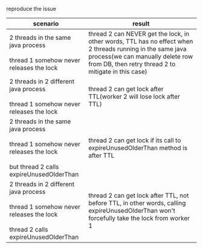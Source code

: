 reproduce the issue

| scenario                                                                                                                               | result                                                                                                                                                                                               |
|----------------------------------------------------------------------------------------------------------------------------------------|------------------------------------------------------------------------------------------------------------------------------------------------------------------------------------------------------|
| 2 threads in the same java process<br/><br/>thread 1 somehow never releases the lock                                                   | thread 2 can NEVER get the lock, in other words, TTL has no effect when 2 threads running in the same java process(we can manually delete row from DB, then retry thread 2 to mitigate in this case) |
| 2 threads in 2 different java process<br/><br/>thread 1 somehow never releases the lock                                                | thread 2 can get lock after TTL(worker 2 will lose lock after TTL)                                                                                                                                   |
| 2 threads in the same java process<br/><br/>thread 1 somehow never releases the lock<br/><br/>but thread 2 calls expireUnusedOlderThan | thread 2 can get lock if its call to expireUnusedOlderThan method is after TTL                                                                                                                       |
| 2 threads in 2 different java process<br/><br/>thread 1 somehow never releases the lock<br/><br/> thread 2 calls expireUnusedOlderThan | thread 2 can get lock after TTL, not before TTL, in other words, calling expireUnusedOlderThan won't forcefully take the lock from worker 1                                                          |
